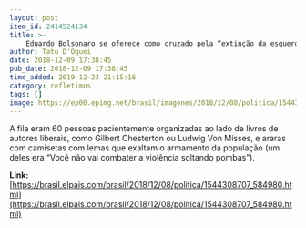 ```yaml
---
layout: post
item_id: 2414524134
title: >-
    Eduardo Bolsonaro se oferece como cruzado pela “extinção da esquerda” na América Latina
author: Tatu D'Oquei
date: 2018-12-09 17:38:45
pub_date: 2018-12-09 17:38:45
time_added: 2019-12-23 21:15:16
category: refletimos
tags: []
image: https://ep00.epimg.net/brasil/imagenes/2018/12/08/politica/1544308707_584980_1544310064_rrss_normal.jpg
---
```


A fila eram 60 pessoas pacientemente organizadas ao lado de livros de autores liberais, como Gilbert Chesterton ou Ludwig Von Misses, e araras com camisetas com lemas que exaltam o armamento da população (um deles era “Você não vai combater a violência soltando pombas”).

**Link:** [https://brasil.elpais.com/brasil/2018/12/08/politica/1544308707_584980.html](https://brasil.elpais.com/brasil/2018/12/08/politica/1544308707_584980.html)


